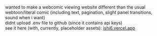 wanted to make a webcomic viewing website different than the usual webtoon/literal comic (including text, pagination, slight panel transitions, sound when i want) <br>
didnt upload .env file to github (since it contains api keys) <br>
see it here (with, currently, placeholder assets): <a href="https://ishi6.vercel.app">ishi6.vercel.app</a>
